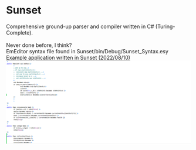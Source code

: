 # Sunset
Comprehensive ground-up parser and compiler written in C# (Turing-Complete).\
<br />
Never done before, I think?
<br />
EmEditor syntax file found in Sunset/bin/Debug/Sunset_Syntax.esy <br />
[Example application written in Sunset (2022/08/10)](https://github.com/cashsignsesh/Simple-RPG)
![Syntax example](https://github.com/cashsignsesh/Sunset/blob/main/Sunset/bin/Debug/Capture.PNG)
